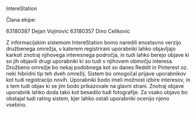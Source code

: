 IntereStation

Člana ekipe:

63180387 Dejan Vojinovic
63180357 Dino Celikovic

Z informacijskim sistemom IntereStation bomo naredili enostavno verzijo družbenega omrežja, v katerem registrirani uporabniki lahko objavljajo karkoli znotraj njihovega interesnega področja, in tudi lahko berejo objave ki so jih objavili drugi uporabniki ki so tudi v njihovem območju interesa. Družbeno omrežje bo nekaj podobnega kot so danes Reddit in Pinterest oz. neki hibridni tip teh dveh omrežij. Sistem bo omogočal prijave uporabnikov kot tudi registracijo novih. Uporabniki bodo imeli možnost izbire interesov, in s tem tudi objav ki se jim bodo prikazovale na glavni strani. Znotraj objave uporabnik lahko doda tako kot besedilo tudi fotografije. Za vsako objavo bo obstajal tudi rating sistem, kjer lahko ostali uporabniki ocenijo njeno vsebino.
